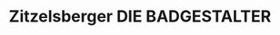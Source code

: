 ---
title: "Zitzelsberger DIE BADGESTALTER"
url: /neusaess/zitzelsberger-die-badgestalter/
shop: Badezimmer
---